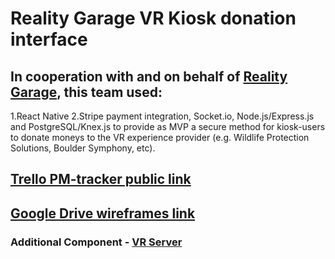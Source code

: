 # Reality Garage VR Kiosk donation interface

## In cooperation with and on behalf of [Reality Garage](http://realitygarage.com/), this team used:
1.React Native
2.Stripe payment integration, Socket.io, Node.js/Express.js and PostgreSQL/Knex.js to provide as MVP a secure method for kiosk-users to donate moneys to the VR experience provider (e.g. Wildlife Protection Solutions, Boulder Symphony, etc).

##

## [Trello PM-tracker public link](https://trello.com/b/NjV8tJT7/vr-app)
## [Google Drive wireframes link](https://drive.google.com/drive/folders/0BwXfo7CF48C2SjZaU2lRNVhWWFk)

### Additional Component - [VR Server](https://github.com/tasmandrake/vr_server)
